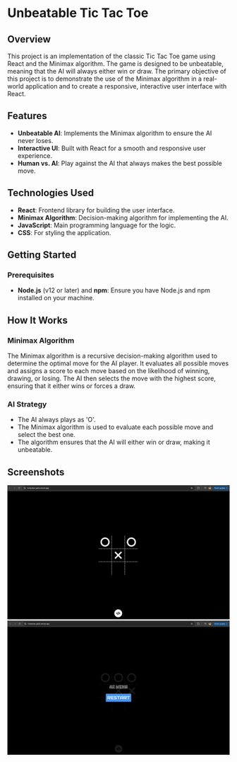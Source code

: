 # Unbeatable Tic Tac Toe

## Overview

This project is an implementation of the classic Tic Tac Toe game using React and the Minimax algorithm. The game is designed to be unbeatable, meaning that the AI will always either win or draw. The primary objective of this project is to demonstrate the use of the Minimax algorithm in a real-world application and to create a responsive, interactive user interface with React.

## Features

- **Unbeatable AI**: Implements the Minimax algorithm to ensure the AI never loses.
- **Interactive UI**: Built with React for a smooth and responsive user experience.
- **Human vs. AI**: Play against the AI that always makes the best possible move.

## Technologies Used

- **React**: Frontend library for building the user interface.
- **Minimax Algorithm**: Decision-making algorithm for implementing the AI.
- **JavaScript**: Main programming language for the logic.
- **CSS**: For styling the application.

## Getting Started

### Prerequisites

- **Node.js** (v12 or later) and **npm**: Ensure you have Node.js and npm installed on your machine.


## How It Works
### Minimax Algorithm
The Minimax algorithm is a recursive decision-making algorithm used to determine the optimal move for the AI player. It evaluates all possible moves and assigns a score to each move based on the likelihood of winning, drawing, or losing. The AI then selects the move with the highest score, ensuring that it either wins or forces a draw.

### AI Strategy
- The AI always plays as 'O'.
- The Minimax algorithm is used to evaluate each possible move and select the best one.
- The algorithm ensures that the AI will either win or draw, making it unbeatable.

## Screenshots
![Game Screenshot](./public/game-image.png)
![AI Wins](./public/AI-wins.png)



